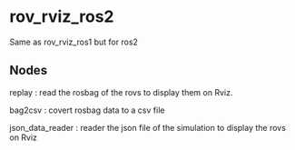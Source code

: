 # rov_rviz_ros2
Same as rov_rviz_ros1 but for ros2

## Nodes
replay : read the rosbag of the rovs to display them on Rviz.

bag2csv : covert rosbag data to a csv file

json_data_reader : reader the json file of the simulation to display the rovs on Rviz
